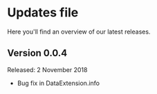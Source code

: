 # Updates file
Here you'll find an overview of our latest releases.



## Version 0.0.4
Released: 2 November 2018

- Bug fix in DataExtension.info
